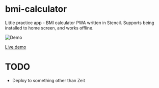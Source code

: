 # bmi-calculator

Little practice app - BMI calculator PWA written in Stencil. Supports being installed to home screen, and works offline.

![Demo](https://media.giphy.com/media/Ym5U0AvPW0pgefTP19/giphy.gif)

[Live demo](https://www-hzdnrsdocu.now.sh/)

# TODO

* Deploy to something other than Zeit
